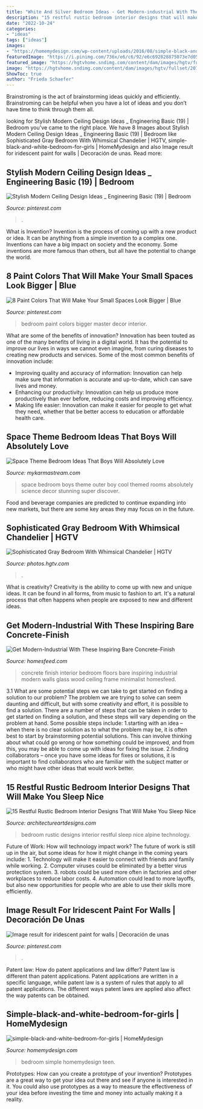 ```yaml
---
title: "White And Silver Bedroom Ideas - Get Modern-industrial With These Inspiring Bare Concrete-finish"
description: "15 restful rustic bedroom interior designs that will make you sleep nice"
date: "2022-10-24"
categories:
- "ideas"
tags: ["ideas"]
images:
- "https://homemydesign.com/wp-content/uploads/2016/08/simple-black-and-white-bedroom-for-girls.jpg"
featuredImage: "https://i.pinimg.com/736x/e6/c6/92/e6c692828875073e7d05e9db842528cf.jpg"
featured_image: "https://hgtvhome.sndimg.com/content/dam/images/hgtv/fullset/2015/2/2/0/Hyde-Evans-Design_Magnolia_Master-Suite.jpg.rend.hgtvcom.616.924.suffix/1422905526582.jpeg"
image: "https://hgtvhome.sndimg.com/content/dam/images/hgtv/fullset/2015/2/2/0/Hyde-Evans-Design_Magnolia_Master-Suite.jpg.rend.hgtvcom.616.924.suffix/1422905526582.jpeg"
ShowToc: true
author: "Frieda Schaefer"
---
```



Brainstroming is the act of brainstorming ideas quickly and efficiently. Brainstroming can be helpful when you have a lot of ideas and you don’t have time to think through them all.

	

		
looking for Stylish Modern Ceiling Design Ideas _ Engineering Basic (19) | Bedroom you've came to the right place. We have 8 Images about Stylish Modern Ceiling Design Ideas _ Engineering Basic (19) | Bedroom like Sophisticated Gray Bedroom With Whimsical Chandelier | HGTV, simple-black-and-white-bedroom-for-girls | HomeMydesign and also Image result for iridescent paint for walls | Decoración de unas. Read more:
		
    
## Stylish Modern Ceiling Design Ideas _ Engineering Basic (19) | Bedroom

<img loading=lazy src="https://i.pinimg.com/736x/1f/e7/f7/1fe7f7767820bb60a9c15e23b9f300e5.jpg" onerror="this.onerror=null;this.src='https://tse3.mm.bing.net/th?id=OIP.1VlwdS07dJWFfKyhHzyg_gHaLH&amp;pid=15.1';" alt="Stylish Modern Ceiling Design Ideas _ Engineering Basic (19) | Bedroom">

_Source: pinterest.com_

>. 

	

What is Invention?
Invention is the process of coming up with a new product or idea. It can be anything from a simple invention to a complex one. Inventions can have a big impact on society and the economy. Some inventions are more famous than others, but all have the potential to change the world.

    
## 8 Paint Colors That Will Make Your Small Spaces Look Bigger | Blue

<img loading=lazy src="https://i.pinimg.com/736x/e6/c6/92/e6c692828875073e7d05e9db842528cf.jpg" onerror="this.onerror=null;this.src='https://tse4.mm.bing.net/th?id=OIP.BzcmEKTgG2BZ7Df4kMrA6QHaLH&amp;pid=15.1';" alt="8 Paint Colors That Will Make Your Small Spaces Look Bigger | Blue">

_Source: pinterest.com_

>bedroom paint colors bigger master decor interior. 

	

What are some of the benefits of innovation?
Innovation has been touted as one of the many benefits of living in a digital world. It has the potential to improve our lives in ways we cannot even imagine, from curing diseases to creating new products and services. Some of the most common benefits of innovation include: 
- Improving quality and accuracy of information: Innovation can help make sure that information is accurate and up-to-date, which can save lives and money. 
- Enhancing our productivity: Innovation can help us produce more productively than ever before, reducing costs and improving efficiency. 
- Making life easier: Innovation can make it easier for people to get what they need, whether that be better access to education or affordable health care.

    
## Space Theme Bedroom Ideas That Boys Will Absolutely Love

<img loading=lazy src="https://mykarmastream.com/wp-content/uploads/2018/02/space-theme-bedroom-12-.jpg" onerror="this.onerror=null;this.src='https://tse3.mm.bing.net/th?id=OIP.KmEL59G6mAukG4hrm4EOYQHaKD&amp;pid=15.1';" alt="Space Theme Bedroom Ideas That Boys Will Absolutely Love">

_Source: mykarmastream.com_

>space bedroom boys theme outer boy cool themed rooms absolutely science decor stunning super discover. 

	

Food and beverage companies are predicted to continue expanding into new markets, but there are some key areas they may focus on in the future.

    
## Sophisticated Gray Bedroom With Whimsical Chandelier | HGTV

<img loading=lazy src="https://hgtvhome.sndimg.com/content/dam/images/hgtv/fullset/2015/2/2/0/Hyde-Evans-Design_Magnolia_Master-Suite.jpg.rend.hgtvcom.616.924.suffix/1422905526582.jpeg" onerror="this.onerror=null;this.src='https://tse4.mm.bing.net/th?id=OIP.lZiGgR7Kdxm-ernHDA8KPwHaLH&amp;pid=15.1';" alt="Sophisticated Gray Bedroom With Whimsical Chandelier | HGTV">

_Source: photos.hgtv.com_

>. 

	

What is creativity?
Creativity is the ability to come up with new and unique ideas. It can be found in all forms, from music to fashion to art. It's a natural process that often happens when people are exposed to new and different ideas.

    
## Get Modern-Industrial With These Inspiring Bare Concrete-Finish

<img loading=lazy src="http://homesfeed.com/wp-content/uploads/2019/02/minimalist-bedroom-idea-all-white-walls-and-floors-white-bedding-treatment-glass-door-with-wood-frame-concrete-finish-ceiling.jpg" onerror="this.onerror=null;this.src='https://tse2.mm.bing.net/th?id=OIP.lO5fX_ZJrPCdbRmjBAj1BgDIEs&amp;pid=15.1';" alt="Get Modern-Industrial With These Inspiring Bare Concrete-Finish">

_Source: homesfeed.com_

>concrete finish interior bedroom floors bare inspiring industrial modern walls glass wood ceiling frame minimalist homesfeed. 

	

3.1 What are some potential steps we can take to get started on finding a solution to our problem?
The problem we are trying to solve can seem daunting and difficult, but with some creativity and effort, it is possible to find a solution. There are a number of steps that can be taken in order to get started on finding a solution, and these steps will vary depending on the problem at hand. Some possible steps include: 
1.starting with an idea – when there is no clear solution as to what the problem may be, it is often best to start by brainstorming potential solutions. This can involve thinking about what could go wrong or how something could be improved, and from this, you may be able to come up with ideas for fixing the issue. 
2.finding collaborators – once you have some ideas for fixes or solutions, it is important to find collaborators who are familiar with the subject matter or who might have other ideas that would work better.

    
## 15 Restful Rustic Bedroom Interior Designs That Will Make You Sleep Nice

<img loading=lazy src="https://www.architectureartdesigns.com/wp-content/uploads/2015/01/15-Restful-Rustic-Bedroom-Interior-Designs-That-Will-Make-You-Sleep-Nice-8-630x947.jpg" onerror="this.onerror=null;this.src='https://tse3.mm.bing.net/th?id=OIP.z5tVhewiHnLOfda56o5wdQHaLI&amp;pid=15.1';" alt="15 Restful Rustic Bedroom Interior Designs That Will Make You Sleep Nice">

_Source: architectureartdesigns.com_

>bedroom rustic designs interior restful sleep nice alpine technology. 

	

Future of Work: How will technology impact work?
The future of work is still up in the air, but some ideas for how it might change in the coming years include: 1. Technology will make it easier to connect with friends and family while working. 
2. Computer viruses could be eliminated by a better virus protection system. 
3. robots could be used more often in factories and other workplaces to reduce labor costs. 
4. Automation could lead to more layoffs, but also new opportunities for people who are able to use their skills more efficiently.

    
## Image Result For Iridescent Paint For Walls | Decoración De Unas

<img loading=lazy src="https://i.pinimg.com/736x/ce/b0/45/ceb045887bc7fd43aaabdfb5d6f18987.jpg" onerror="this.onerror=null;this.src='https://tse3.mm.bing.net/th?id=OIP.XCDhY14l8bj5RNc4lakt3gHaOe&amp;pid=15.1';" alt="Image result for iridescent paint for walls | Decoración de unas">

_Source: pinterest.com_

>. 

	

Patent law: How do patent applications and law differ?
Patent law is different than patent applications. Patent applications are written in a specific language, while patent law is a system of rules that apply to all patent applications. The different ways patent laws are applied also affect the way patents can be obtained.

    
## Simple-black-and-white-bedroom-for-girls | HomeMydesign

<img loading=lazy src="https://homemydesign.com/wp-content/uploads/2016/08/simple-black-and-white-bedroom-for-girls.jpg" onerror="this.onerror=null;this.src='https://tse1.mm.bing.net/th?id=OIP.s2yNzCoMZ1Fk4qlrNjXNqAHaKS&amp;pid=15.1';" alt="simple-black-and-white-bedroom-for-girls | HomeMydesign">

_Source: homemydesign.com_

>bedroom simple homemydesign teen. 

	

Prototypes: How can you create a prototype of your invention?
Prototypes are a great way to get your idea out there and see if anyone is interested in it. You could also use prototypes as a way to measure the effectiveness of your idea before investing the time and money into actually making it a reality.

